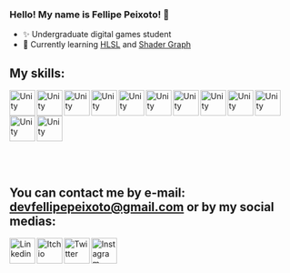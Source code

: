 ### Hello! My name is Fellipe Peixoto! 👋

- ✨ Undergraduate digital games student
- 🌱 Currently learning <a href="https://pt.wikipedia.org/wiki/HLSL">HLSL</a> and <a href="https://unity.com/pt/shader-graph">Shader Graph</a>

## My skills:
<img align="left" alt="Unity" width="45px" src="https://img.icons8.com/ios-filled/50/000000/unity.png" />
<img align="left" alt="Unity" width="45px" src="https://img.icons8.com/color/48/000000/blender-3d.png" />
<img align="left" alt="Unity" width="45px" src="https://encrypted-tbn0.gstatic.com/images?q=tbn%3AANd9GcTi5OVU8HeSbbz0KO-wS6axcmw-UgqKcvPP-w&usqp=CAU" />
<img align="left" alt="Unity" width="45px" src="https://dashboard.snapcraft.io/site_media/appmedia/2018/03/rsz_android_studio_icon.png" />
<img align="left" alt="Unity" width="45px" src="https://img.icons8.com/color/48/000000/git.png" />
<img align="left" alt="Unity" width="45px" src="https://api.nuget.org/v3-flatcontainer/microsoft.playfab.playfabparty.cpp.windows/1.4.13/icon" />
<img align="left" alt="Unity" width="45px" src="https://external-preview.redd.it/zozIIdfaV-0jAbkp29a8P8DVWoZGTNCOd3-BGTWw474.jpg?auto=webp&s=72c7e7cb7073f21993b4692934f879b4b578529e" />
<img align="left" alt="Unity" width="45px" src="https://img.icons8.com/color/48/000000/google-firebase-console.png" />
<img align="left" alt="Unity" width="45px" src="https://img.icons8.com/color/48/000000/c-programming.png" />
<img align="left" alt="Unity" width="45px" src="https://img.icons8.com/ios-filled/50/000000/c-sharp-logo.png" />
<img align="left" alt="Unity" width="45px" src="https://img.icons8.com/color/48/000000/javascript.png" />
<img align="center" alt="Unity" width="45px" src="https://img.icons8.com/color/48/000000/java-coffee-cup-logo.png" />

<br /><br />

## You can contact me by e-mail: devfellipepeixoto@gmail.com or by my social medias:

[<img align="left" alt="Linkedin" width="45px" src="https://img.icons8.com/cute-clipart/64/000000/linkedin.png" />][linkedin]
[<img align="left" alt="Itch io" width="45px" src="https://img.icons8.com/dusk/64/000000/itch-io.png" />][itchio]
[<img align="left" alt="Twitter" width="45px" src="https://img.icons8.com/color/48/000000/twitter-squared.png" />][twitter]
[<img align="left" alt="Instagram" width="45px" src="https://img.icons8.com/cute-clipart/64/000000/instagram-new.png" />][instagram]

[linkedin]: https://www.linkedin.com/in/fellipepeixoto/
[twitter]: https://twitter.com/lipeoto
[itchio]: https://fellipepeixoto.itch.io
[instagram]: https://www.instagram.com/lipeoto/
